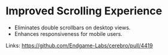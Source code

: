 # Improved Scrolling Experience

*   Eliminates double scrollbars on desktop views.
*   Enhances responsiveness for mobile users.

Links:
https://github.com/Endgame-Labs/cerebro/pull/4419

